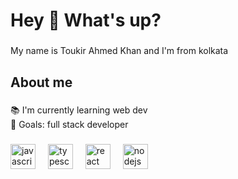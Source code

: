 <h1 align="left">Hey 👋 What's up?</h1>

###

<p align="left">My name is Toukir Ahmed Khan and I'm from kolkata</p>

###

<h2 align="left">About me</h2>

###

<p align="left">📚 I'm currently learning web dev<br>🎯 Goals: full stack developer<br>

###

<div align="left">
  <img src="https://cdn.jsdelivr.net/gh/devicons/devicon/icons/javascript/javascript-original.svg" height="40" alt="javascript logo"  />
  <img width="12" />
  <img src="https://cdn.jsdelivr.net/gh/devicons/devicon/icons/typescript/typescript-original.svg" height="40" alt="typescript logo"  />
  <img width="12" />
  <img src="https://cdn.jsdelivr.net/gh/devicons/devicon/icons/react/react-original.svg" height="40" alt="react logo"  />

  <img width="12" />
  <img src="https://cdn.jsdelivr.net/gh/devicons/devicon/icons/nodejs/nodejs-original.svg" height="40" alt="nodejs logo"  />
</div>

###
